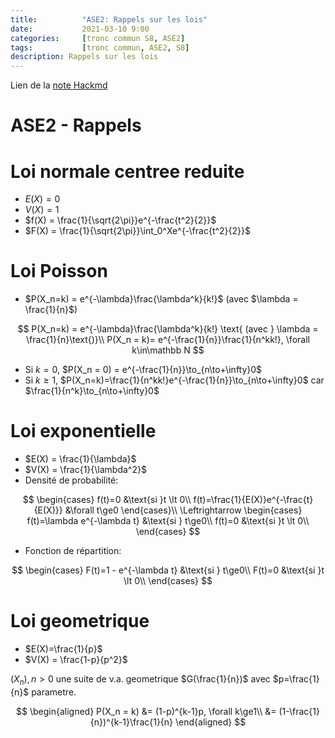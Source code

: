 ```yaml
---
title:          "ASE2: Rappels sur les lois"
date:           2021-03-10 9:00
categories:     [tronc commun S8, ASE2]
tags:           [tronc commun, ASE2, S8]
description: Rappels sur les lois
---
```

Lien de la [note Hackmd](https://hackmd.io/@lemasymasa/SJ7bOb8mO)

# ASE2 - Rappels

# Loi normale centree reduite
- $E(X) = 0$
- $V(X) = 1$
- $f(X) = \frac{1}{\sqrt{2\pi}}e^{-\frac{t^2}{2}}$
- $F(X) = \frac{1}{\sqrt{2\pi}}\int_0^Xe^{-\frac{t^2}{2}}$

# Loi Poisson
- $P(X_n=k) = e^{-\lambda}\frac{\lambda^k}{k!}$ (avec $\lambda = \frac{1}{n}$)

$$
P(X_n=k) = e^{-\lambda}\frac{\lambda^k}{k!} \text{ (avec } \lambda = \frac{1}{n}\text{)}\\
P(X_n = k)= e^{-\frac{1}{n}}\frac{1}{n^kk!}, \forall k\in\mathbb N
$$

- Si $k=0$, $P(X_n = 0) = e^{-\frac{1}{n}}\to_{n\to+\infty}0$
- Si $k\ge1$, $P(X_n=k)=\frac{1}{n^kk!}e^{-\frac{1}{n}}\to_{n\to+\infty}0$ car $\frac{1}{n^k}\to_{n\to+\infty}0$

# Loi exponentielle
- $E(X) = \frac{1}{\lambda}$
- $V(X) = \frac{1}{\lambda^2}$
- Densité de probabilité:


$$
\begin{cases}
    f(t)=0 &\text{si }t \lt 0\\
    f(t)=\frac{1}{E(X)}e^{-\frac{t}{E(X)}} &\forall t\ge0
\end{cases}\\
\Leftrightarrow 
\begin{cases}
    f(t)=\lambda e^{-\lambda t} &\text{si } t\ge0\\
    f(t)=0 &\text{si }t \lt 0\\
\end{cases}
$$

- Fonction de répartition:

$$
\begin{cases}
    F(t)=1 - e^{-\lambda t} &\text{si } t\ge0\\
    F(t)=0 &\text{si }t \lt 0\\
\end{cases}
$$

# Loi geometrique
- $E(X)=\frac{1}{p}$
- $V(X) = \frac{1-p}{p^2}$

$(X_n), n\gt0$ une suite de v.a. geometrique $G(\frac{1}{n})$ avec $p=\frac{1}{n}$ parametre.

$$
\begin{aligned}
P(X_n = k) &= (1-p)^{k-1}p, \forall k\ge1\\
&= (1-\frac{1}{n})^{k-1}\frac{1}{n}
\end{aligned}
$$